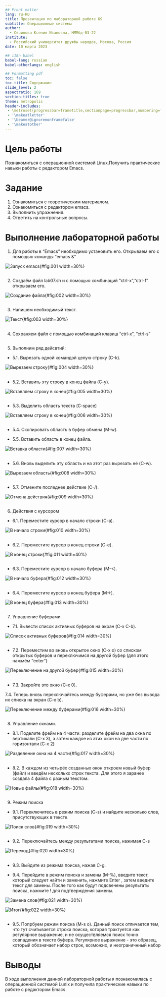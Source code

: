 ```yaml
---
## Front matter
lang: ru-RU
title: Презентация по лабораторной работе №9
subtitle: Операционные системы
author:
  - Сячинова Ксения Ивановна, НММбд-03-22
institute:
  - Российский университет дружбы народов, Москва, Россия
date: 10 марта 2023

## i18n babel
babel-lang: russian
babel-otherlangs: english

## Formatting pdf
toc: false
toc-title: Содержание
slide_level: 2
aspectratio: 169
section-titles: true
theme: metropolis
header-includes:
 - \metroset{progressbar=frametitle,sectionpage=progressbar,numbering=fraction}
 - '\makeatletter'
 - '\beamer@ignorenonframefalse'
 - '\makeatother'
---
```


# Цель работы

Познакомиться с операционной системой Linux.Получить практические навыки работы с редактором Emacs.

# Задание

1. Ознакомиться с теоретическим материалом.
2. Ознакомиться с редактором emacs.
3. Выполнить упражнения.
4. Ответить на контрольные вопросы.


# Выполнение лабораторной работы

1. Для работы в “Emacs” необходимо установить его. Открываем его с помощью команды “emacs &” 

![Запуск emacs](image/1.png){#fig:001 width=30%}

##

2. Создаём файл lab07.sh и с помощью комбинаций “ctrl-x”,“ctrl-f” открываем его.

![Создание файла](image/2.png){#fig:002 width=30%}

##

3.  Напишем необходимый текст. 

![Текст](image/3.png){#fig:003 width=30%}

##

4. Сохраняем файл с помощью комбинаций клавиш “ctrl-x”, “ctrl-s”

##

5. Выполним ряд дейсвтий:

- 5.1. Вырезать одной командой целую строку (С-k).

![Вырезаем строку](image/4.png){#fig:004 width=30%}

##

- 5.2. Вставить эту строку в конец файла (C-y).

![Вставляем строку в конец](image/5.png){#fig:005 width=30%}

##

- 5.3. Выделить область текста (C-space)

![Вставляем строку в конец](image/6.png){#fig:006 width=30%}

##

- 5.4. Скопировать область в буфер обмена (M-w).

- 5.5. Вставить область в конец файла.

![Вставка области](image/7.png){#fig:007 width=30%}

##

- 5.6. Вновь выделить эту область и на этот раз вырезать её (C-w).

![Вырезаем область](image/8.png){#fig:008 width=30%}

##

- 5.7. Отмените последнее действие (C-/).

![Отмена действия](image/9.png){#fig:009 width=30%}

##

6. Действия с курсором

- 6.1. Переместите курсор в начало строки (C-a).

![В начало строки](image/10.png){#fig:010 width=30%}

##

- 6.2. Переместите курсор в конец строки (C-e).

![В конец строки](image/11.png){#fig:011 width=40%}

##

- 6.3. Переместите курсор в начало буфера (M-<).

![В начало буфера](image/12.png){#fig:012 width=30%}

##

- 6.4. Переместите курсор в конец буфера (M->).

![В конец буфера](image/13.png){#fig:013 width=30%}

##

7. Управление буферами.

- 7.1. Вывести список активных буферов на экран (C-x C-b).

![Список активных буферов](image/14.png){#fig:014 width=30%}

##

- 7.2. Переместим во вновь открытое окно (C-x o) со списком открытых буферов и переключимся на другой буфер (для этого нажмём “enter”)

![Переключение на другой буфер](image/15.png){#fig:015 width=30%}

##

- 7.3. Закройте это окно (C-x 0).

7.4. Теперь вновь переключайтесь между буферами, но уже без вывода их списка на экран (C-x b).

![Переключение между буферами](image/16.png){#fig:016 width=30%}

##

8. Управление окнами.

- 8.1. Поделите фрейм на 4 части: разделите фрейм на два окна по вертикали (C-x 3), а затем каждое из этих окон на две части по горизонтали (C-x 2) 

![Разделение окна на 4 части](image/17.png){#fig:017 width=30%}

##

- 8.2. В каждом из четырёх созданных окон откроем новый буфер (файл) и введём несколько строк текста. Для этого я заранее создала 4 файла с разным текстом.

![Новые файлы](image/18.png){#fig:018 width=30%}

##

9. Режим поиска

- 9.1. Переключитесь в режим поиска (C-s) и найдите несколько слов, присутствующих в тексте.

![Поиск слов](image/19.png){#fig:019 width=30%}

##

- 9.2. Переключайтесь между результатами поиска, нажимая C-s

![Переход](image/20.png){#fig:020 width=30%}

##

- 9.3. Выйдите из режима поиска, нажав C-g.

- 9.4. Перейдите в режим поиска и замены (M-%), введите текст, который следует найти и заменить, нажмите Enter , затем введите текст для замены. После того как будут
подсвечены результаты поиска, нажмите ! для подтверждения замены.

![Замена слов](image/21.png){#fig:021 width=30%}

![Итог](image/22.png){#fig:022 width=30%}


##

- 9.5. Попрбуем режим поиска (M-s o). Данный поиск отличается тем, что тут считывается строка поиска, которая трактуется как регулярное выражение,
и не осуществляемся поиск точно совпадения в тексте буфера. Регулярное выражение - это образец, который обозначает набор строк, возможно, и неограничнный набор

# Выводы

В ходе выполнения данной лабораторной работы я познакомилась с операционной системой Lunix и получила практические навыки по работе с редактором
Emacs.
